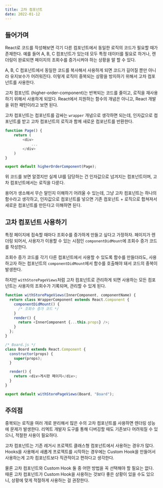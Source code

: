 ```yaml
---
title: 고차 컴포넌트
date: 2022-01-12
---
```


## 들어가며

React로 코드를 작성해보면 각기 다른 컴포넌트에서 동일한 로직의 코드가 필요할 때가 존재한다.
예를 들어 A, B, C 컴포넌트가 있는데 모두 특정 데이터를 필요로 하거나, 렌더링이 완료되면 페이지의 조회수를 증가시켜야 하는 상황을 말 할 수 있다.

A, B, C 컴포넌트에서 동일한 코드를 복사해서 사용하게 되면 코드가 길어질 뿐만 아니라 유지보수가 어려워진다.
이렇게 로직이 중복되는 상황을 방지하기 위해서 고차 컴포넌트를 사용한다.

고차 컴포넌트 (higher-order-component)는 반복되는 코드를 줄이고, 로직을 재사용하기 위해서 사용하게 되었다. 
React에서 지원하는 함수의 개념은 아니고, React 개발을 위한 패턴이라고 보면 된다.

고차 컴포넌트는 컴포넌트를 감싸는 `wrapper` 개념으로 생각하면 되는데, 인자값으로 컴포넌트를 받고 고차 컴포넌트의 로직과 함께 새로운 컴포넌트를 반환한다.

```javascript
function Page() {
    return (
        <div>
            ...
        </div>
    )
}

export default higherOrderComponent(Page);
```

위 코드를 보면 알겠지만 실제 UI를 담당하는 건 인자값으로 넘겨지는 컴포넌트이며, 고차 컴포넌트에서는 로직을 다룬다.

용어가 생소해서 무슨 말인지 이해하기 어려울 수 있는데, 그냥 고차 컴포넌트는 하나의 함수라고 생각하고, 인자값으로 컴포넌트를 넣으면 기존 컴포넌트 + 로직으로 합쳐져서 새로운 컴포넌트를 만든다고 이해하면 된다.

## 고차 컴포넌트 사용하기

특정 페이지에 접속할 때마다 조회수를 증가하게 만들고 싶다고 가정하자. 
페이지가 렌더링 되어서, 사용자가 이용할 수 있는 시점인 `componentDidMount`에 조회수 증가 코드를 작성한다.

조회수 증가 코드를 각기 다른 컴포넌트에서 사용할 수 있도록 함수를 만들더라도, 사용하고자 하는 컴포넌트의 `componentDidMount`에서 함수를 호출해야 돼서 코드의 중복이 발생한다.

하지만 `withStorePageViews`처럼 고차 컴포넌트로 관리하게 되면 사용하는 모든 컴포넌트는 사용자의 조회수가 기록되며, 관리할 수 있게 된다.

```javascript
function withStorePageViews(InnerComponent, componentName) {
  return class WrapperComponent extends React.Component {
    componentDidMount() {
      /* 조회수 증가 코드 */
    }
    render() {
      return <InnerComponent {...this.props} />;
    }
  };
}

/* Board.js */
class Board extends React.Component {
  constructor(props) {
    super(props);
  }

  render() {
    return <div>게시판 페이지</div>;
  }
}

export default withStorePageViews(Board, "Board");
```

## 주의점

중복되는 로직을 여러 개로 분리해서 많은 수의 고차 컴포넌트를 사용하면 렌더링 성능에 문제가 발생한다. 
리엑트 개발자 도구를 통해 디버깅할 때도 기존보다 어려워질 수 있으니, 적절한 사용이 필요하다.

고차 컴포넌트는 기존 레거시 프로젝트 클래스형 컴포넌트에서 사용하는 경우가 많다.
Hooks을 사용해서 새롭게 프로젝트를 시작하는 경우에는 Custom Hook을 만들어서 사용하는게 고차 컴포넌트보다 직관적이고 편하다고 생각한다.

물론 고차 컴포넌트와 Custom Hook 둘 중 어떤 방법을 꼭 선택해야 할 필요는 없다.
때론 고차 컴포넌트가 Custom Hook을 사용하는 것보다 좋은 상황이 있을 수도 있으니, 상황에 맞게 적절하게 사용하는 걸 권장한다.